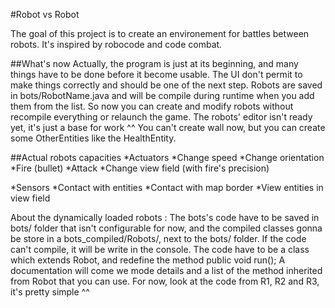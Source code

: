 #Robot vs Robot

The goal of this project is to create an environement for battles between robots.
It's inspired by robocode and code combat.

##What's now
Actually, the program is just at its beginning, and many things have to be done before it become usable.
The UI don't permit to make things correctly and should be one of the next step.
Robots are saved in bots/RobotName.java and will be compile during runtime when you add them from the list. So now you can create and modify robots without recompile everything or relaunch the game.
The robots' editor isn't ready yet, it's just a base for work ^^
You can't create wall now, but you can create some OtherEntities like the HealthEntity.

##Actual robots capacities
*Actuators
    *Change speed
    *Change orientation
    *Fire (bullet)
    *Attack
    *Change view field (with fire's precision)

*Sensors
    *Contact with entities
    *Contact with map border
    *View entities in view field


About the dynamically loaded robots :
The bots's code have to be saved in bots/ folder that isn't configurable for now, and the compiled classes gonna be store in a bots_compiled/Robots/, next to the bots/ folder.
If the code can't compile, it will be write in the console. The code have to be a class which extends Robot, and redefine the method public void run();
A documentation will come we mode details and a list of the method inherited from Robot that you can use. For now, look at the code from R1, R2 and R3, it's pretty simple ^^
